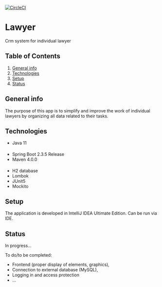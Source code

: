 [![CircleCI](https://circleci.com/gh/BartlomiejBak/lawyer.svg?style=svg)](https://circleci.com/gh/BartlomiejBak/lawyer)

# Lawyer
Crm system for individual lawyer

## Table of Contents
1. [General info](#General-info)
2. [Technologies](#Technologies)
3. [Setup](#Setup)
4. [Status](#Status)


## General info
The purpose of this app is to simplify and improve the work of individual lawyers by organizing
all data related to their tasks. 

## Technologies
- Java 11 
####
- Spring Boot 2.3.5 Release
- Maven 4.0.0
####
- H2 database
- Lombok
- JUnit5
- Mockito
####
## Setup
The application is developed in IntelliJ IDEA Ultimate Edition.
Can be run via IDE. 

## Status
In progress...

To do/to be completed:
* Frontend (proper display of elements, graphics),
* Connection to external database (MySQL),
* Logging in and access protection
* ...
